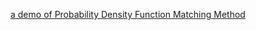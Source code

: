 [a demo of Probability Density Function Matching Method
](https://github.com/mengjizhiyou/Statistical_Learning/blob/main/pdf.ipynb)
